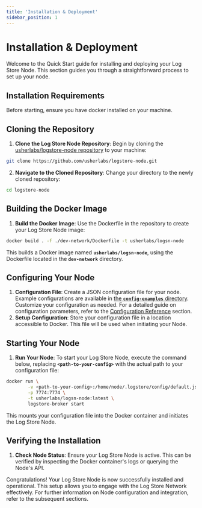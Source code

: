 ```yaml
---
title: 'Installation & Deployment'
sidebar_position: 1
---
```


# Installation & Deployment

Welcome to the Quick Start guide for installing and deploying your Log Store Node. This section guides you through a straightforward process to set up your node.

## Installation Requirements

Before starting, ensure you have docker installed on your machine.

## Cloning the Repository

1. **Clone the Log Store Node Repository**: Begin by cloning the [usherlabs/logstore-node repository](https://github.com/usherlabs/logstore-node) to your machine:

```bash
git clone https://github.com/usherlabs/logstore-node.git
```

2. **Navigate to the Cloned Repository**: Change your directory to the newly cloned repository:

```bash
cd logstore-node
```


## Building the Docker Image

1. **Build the Docker Image**: Use the Dockerfile in the repository to create your Log Store Node image:

```bash
docker build . -f ./dev-network/Dockerfile -t usherlabs/logsn-node
```

This builds a Docker image named **`usherlabs/logsn-node`**, using the Dockerfile located in the **`dev-network`** directory.


## Configuring Your Node

1. **Configuration File**: Create a JSON configuration file for your node. Example configurations are available in [the **`config-examples`** directory](https://github.com/usherlabs/logstore-node/tree/develop/config-examples). Customize your configuration as needed. For a detailed guide on configuration parameters, refer to the [Configuration Reference](./config) section.
2. **Setup Configuration**: Store your configuration file in a location accessible to Docker. This file will be used when initiating your Node.

## Starting Your Node

1. **Run Your Node**: To start your Log Store Node, execute the command below, replacing **`<path-to-your-config>`** with the actual path to your configuration file:

```sh
docker run \
		-v <path-to-your-config>:/home/node/.logstore/config/default.json \
		-p 7774:7774 \
		-t usherlabs/logsn-node:latest \
		logstore-broker start
```

This mounts your configuration file into the Docker container and initiates the Log Store Node.


## Verifying the Installation

1. **Check Node Status**: Ensure your Log Store Node is active. This can be verified by inspecting the Docker container's logs or querying the Node's API.

Congratulations! Your Log Store Node is now successfully installed and operational. This setup allows you to engage with the Log Store Network effectively. For further information on Node configuration and integration, refer to the subsequent sections.
